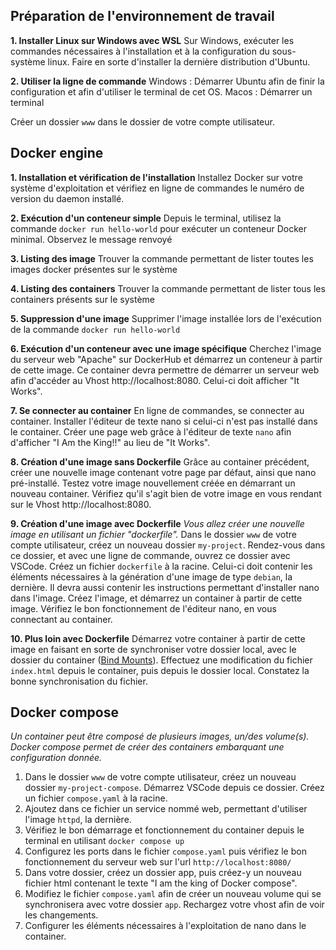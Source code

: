 ## Préparation de l'environnement de travail

 **1. Installer Linux sur Windows avec WSL**
Sur Windows, exécuter les commandes nécessaires à l'installation et à la configuration du sous-système linux. Faire en sorte d'installer la dernière distribution d'Ubuntu.

 **2. Utiliser la ligne de commande**
 Windows : Démarrer Ubuntu afin de finir la configuration et afin d'utiliser le terminal de cet OS.
 Macos : Démarrer un terminal
 
 Créer un dossier `www` dans le dossier de votre compte utilisateur.

## Docker engine

 **1. Installation et vérification de l'installation**
Installez Docker sur votre système d'exploitation et vérifiez en ligne de commandes le numéro de version du daemon installé.
 
 **2. Exécution d'un conteneur simple**
Depuis le terminal, utilisez la commande `docker run hello-world` pour exécuter un conteneur Docker minimal. Observez le message renvoyé
 
 **3. Listing des image**
 Trouver la commande permettant de lister toutes les images docker présentes sur le système
 
 **4. Listing des containers**
 Trouver la commande permettant de lister tous les containers présents sur le système

 **5. Suppression d'une image**
 Supprimer l'image installée lors de l'exécution de la commande `docker run hello-world`
 
 **6. Exécution d'un conteneur avec une image spécifique**
Cherchez l'image du serveur web "Apache" sur DockerHub et démarrez un conteneur à partir de cette image. Ce container devra permettre de démarrer un serveur web afin d'accéder au Vhost http://localhost:8080. Celui-ci doit afficher "It Works".
 
**7. Se connecter au container**
 En ligne de commandes, se connecter au container.
 Installer l'éditeur de texte nano si celui-ci n'est pas installé dans le container. Créer une page web grâce à l'éditeur de texte `nano` afin d'afficher "I Am the King!!" au lieu de "It Works".
 
**8. Création d'une image sans Dockerfile**
 Grâce au container précédent, créer une nouvelle image contenant votre page par défaut, ainsi que nano pré-installé.
 Testez votre image nouvellement créée en démarrant un nouveau container. Vérifiez qu'il s'agit bien de votre image en vous rendant sur le Vhost http://localhost:8080.
 
 **9. Création d'une image avec Dockerfile**
*Vous allez créer une nouvelle image en utilisant un fichier "dockerfile".* 
Dans le dossier `www` de votre compte utilisateur, créez un nouveau dossier `my-project`. Rendez-vous dans ce dossier, et avec une ligne de commande, ouvrez ce dossier avec VSCode.
Créez un fichier `dockerfile` à la racine. Celui-ci doit contenir les éléments nécessaires à la génération d'une image de type `debian`, la dernière. Il devra aussi contenir les instructions permettant d'installer nano dans l'image.
Créez l'image, et démarrez un container à partir de cette image.
Vérifiez le bon fonctionnement de l'éditeur nano, en vous connectant au container.

 **10. Plus loin avec Dockerfile**
Démarrez votre container à partir de cette image en faisant en sorte de synchroniser votre dossier local, avec le dossier du container ([Bind Mounts](https://docs.docker.com/storage/bind-mounts/#start-a-container-with-a-bind-mount)).
Effectuez une modification du fichier `index.html` depuis le container, puis depuis le dossier local. Constatez la bonne synchronisation du fichier.

## Docker compose
*Un container peut être composé de plusieurs images, un/des volume(s). Docker compose permet de créer des containers embarquant une configuration donnée.*

1. Dans le dossier `www` de votre compte utilisateur, créez un nouveau dossier `my-project-compose`. Démarrez VSCode depuis ce dossier. Créez un fichier `compose.yaml` à la racine.
2. Ajoutez dans ce fichier un service nommé web, permettant d'utiliser l'image `httpd`, la dernière.
3. Vérifiez le bon démarrage et fonctionnement du container depuis le terminal en utilisant `docker compose up`
4. Configurez les ports dans le fichier `compose.yaml` puis vérifiez le bon fonctionnement du serveur web sur l'url `http://localhost:8080/`
5. Dans votre dossier, créez un dossier app, puis créez-y un nouveau fichier html contenant le texte "I am the king of Docker compose".
6. Modifiez le fichier `compose.yaml` afin de créer un nouveau volume qui se synchronisera avec votre dossier `app`. Rechargez votre vhost afin de voir les changements.
7. Configurer les éléments nécessaires à l'exploitation de nano dans le container.